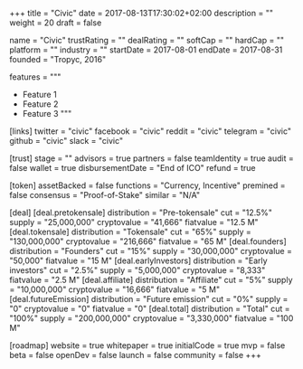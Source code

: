 +++
title = "Civic"
date = 2017-08-13T17:30:02+02:00
description = ""
weight = 20
draft = false

name = "Civic"
trustRating = ""
dealRating = ""
softCap = ""
hardCap = ""
platform = ""
industry = ""
startDate = 2017-08-01
endDate = 2017-08-31
founded = "Tropyc, 2016"

features = """
- Feature 1
- Feature 2
- Feature 3
"""

[links]
  twitter = "civic"
  facebook = "civic"
  reddit = "civic"
  telegram = "civic"
  github = "civic"
  slack = "civic"

[trust]
  stage = ""
  advisors = true
  partners = false
  teamIdentity = true
  audit = false
  wallet = true
  disbursementDate = "End of ICO"
  refund = true

[token]
  assetBacked = false
  functions = "Currency, Incentive"
  premined = false
  consensus = "Proof-of-Stake"
  similar = "N/A"

[deal]
  [deal.pretokensale]
    distribution = "Pre-tokensale"
    cut = "12.5%"
    supply = "25,000,000"
    cryptovalue = "41,666"
    fiatvalue = "12.5 M"
  [deal.tokensale]
    distribution = "Tokensale"
    cut = "65%"
    supply = "130,000,000"
    cryptovalue = "216,666"
    fiatvalue = "65 M"
  [deal.founders]
    distribution = "Founders"
    cut = "15%"
    supply = "30,000,000"
    cryptovalue = "50,000"
    fiatvalue = "15 M"
  [deal.earlyInvestors]
    distribution = "Early investors"
    cut = "2.5%"
    supply = "5,000,000"
    cryptovalue = "8,333"
    fiatvalue = "2.5 M"
  [deal.affiliate]
    distribution = "Affiliate"
    cut = "5%"
    supply = "10,000,000"
    cryptovalue = "16,666"
    fiatvalue = "5 M"
  [deal.futureEmission]
    distribution = "Future emission"
    cut = "0%"
    supply = "0"
    cryptovalue = "0"
    fiatvalue = "0"
  [deal.total]
    distribution = "Total"
    cut = "100%"
    supply = "200,000,000"
    cryptovalue = "3,330,000"
    fiatvalue = "100 M"

[roadmap]
  website = true
  whitepaper = true
  initialCode = true
  mvp = false
  beta = false
  openDev = false
  launch = false
  community = false
+++
